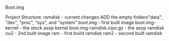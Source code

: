 Boot.img

Project Structure:
	ramdisk - current changes
		ADD the empty folders"data", "dev", "proc", "sys", and "system"
	boot.img - first built image
	boot.img-kernel - the stock asop kernel
	boot.img-ramdisk.cipo.gz - the asop ramdisk
	ou2 - 2nd built image
	ram - first build ramdisk
	ram2 - second built ramdisk
